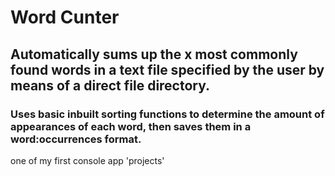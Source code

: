 # Word Cunter

## Automatically sums up the x most commonly found words in a text file specified by the user by means of a direct file directory.

### Uses basic inbuilt sorting functions to determine the amount of appearances of each word, then saves them in a word:occurrences format.

one of my first console app 'projects'
